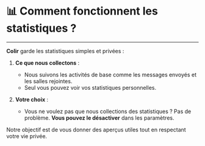 # 📊 Comment fonctionnent les statistiques ?

---

**Colir** garde les statistiques simples et privées :

1. **Ce que nous collectons** :

   - Nous suivons les activités de base comme les messages envoyés et les salles rejointes.
   - Seul vous pouvez voir vos statistiques personnelles.

2. **Votre choix** :
   - Vous ne voulez pas que nous collections des statistiques ? Pas de problème. **Vous pouvez le désactiver** dans les paramètres.

Notre objectif est de vous donner des aperçus utiles tout en respectant votre vie privée.